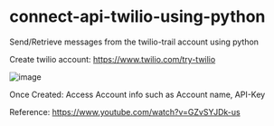 # connect-api-twilio-using-python
Send/Retrieve messages from the twilio-trail account using python

Create twilio account: https://www.twilio.com/try-twilio

![image](https://user-images.githubusercontent.com/84145744/169691597-1cb4d95b-b4c2-4eba-bf2e-12787fd8df23.png)

Once Created: Access Account info such as Account name, API-Key

Reference: https://www.youtube.com/watch?v=GZvSYJDk-us
